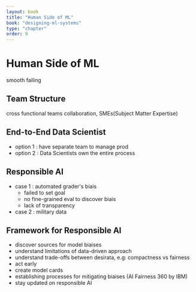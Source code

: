 ```yaml
---
layout: book
title: "Human Side of ML"
book: "designing-ml-systems"
type: "chapter"
order: 9
---
```

# Human Side of ML
smooth failing
## Team Structure 
cross functional teams collaboration, SMEs(Subject Matter Expertise)
## End-to-End Data Scientist
- option 1 : have separate team to manage prod
- option 2 : Data Scientists own the entire process
## Responsible AI
- case 1 : automated grader's biais
	- failed to set goal
	- no fine-grained eval to discover biais
	- lack of transparency
- case 2 : military data
## Framework for Responsible AI
- discover sources for model biaises
- understand limitations of data-driven approach
- understand trade-offs between desirata, e.g: compactness vs fairness
- act early
- create model cards
- establishing processes for mitigating biaises (AI Fairness 360 by IBM)
- stay updated on responsible AI
